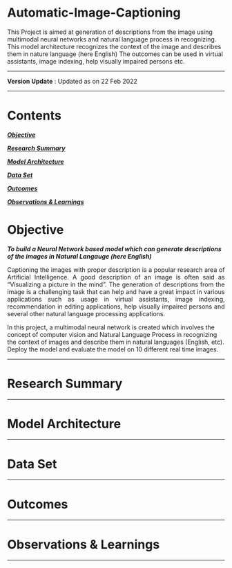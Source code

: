 # Automatic-Image-Captioning
This Project is aimed at generation of descriptions from the image using multimodal neural networks and natural language process in recognizing. This model architecture recognizes the context of the image and describes them in nature language (here English)  The outcomes can be used in virtual assistants, image indexing, help visually impaired persons etc.

---

**Version Update** : Updated as on 22 Feb 2022

---

# Contents

[***Objective***](https://github.com/knspavankumar/Automatic-Image-Captioning#Objective)

[***Research Summary***](https://github.com/knspavankumar/Automatic-Image-Captioning#ResearchSummary)

[***Model Architecture***](https://github.com/knspavankumar/Automatic-Image-Captioning#ModelArchitecture)

[***Data Set***](https://github.com/knspavankumar/Automatic-Image-Captioning#DataSet)

[***Outcomes***](https://github.com/knspavankumar/Automatic-Image-Captioning#Outcomes)

[***Observations & Learnings***](https://github.com/knspavankumar/Automatic-Image-Captioning#Observations&Learnings)


# Objective

***To build a Neural Network based model which can generate descriptions of the images in Natural Langauge (here English)***


<p align="justify">
Captioning the images with proper description is a popular research area of Artificial Intelligence. A good description of an image is often said as “Visualizing a picture in the mind”. The generation of descriptions from the image is a challenging task that can help and have a great impact in various applications such as usage in virtual assistants, image indexing, recommendation in editing applications, help visually impaired persons and several other natural language processing applications. 

In this project, a multimodal neural network is created which involves the concept of computer vision and Natural Language Process in recognizing the context of images and describe them in natural languages (English, etc). Deploy the model and evaluate the model on 10 different real time images.
</p>

---

# Research Summary 

---

# Model Architecture

---

# Data Set

---

# Outcomes 

---

# Observations & Learnings 

---
